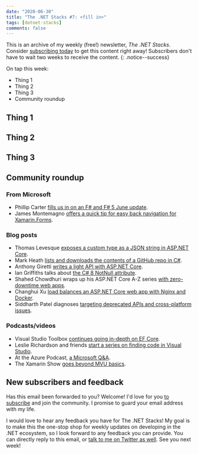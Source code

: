 ```yaml
---
date: "2020-06-30"
title: "The .NET Stacks #7: <fill in>"
tags: [dotnet-stacks]
comments: false
---
```


This is an archive of my weekly (free!) newsletter, *The .NET Stacks*. Consider [subscribing today](https://dotnetstacks.com/register) to get this content right away! Subscribers don't have to wait two weeks to receive the content.
{: .notice--success}

On tap this week:

- Thing 1
- Thing 2
- Thing 3
- Community roundup

## Thing 1

## Thing 2

## Thing 3

## Community roundup

### From Microsoft

- Phillip Carter [fills us in on an F# and F# 5 June update](https://devblogs.microsoft.com/dotnet/f-5-and-f-tools-update-for-june/).
- James Montemagno [offers a quick tip for easy back navigation for Xamarin.Forms](https://devblogs.microsoft.com/xamarin/xamarin-forms-shell-back-navigation/).

### Blog posts

- Thomas Levesque [exposes a custom type as a JSON string in ASP.NET Core](https://thomaslevesque.com/2020/06/27/exposing-custom-type-as-json-string-in-asp-net-core-api/).
- Mark Heath [lists and downloads the contents of a GitHub repo in C#](https://markheath.net/post/list-and-download-github-repo-cs).
- Anthony Giretti [writes a light API with ASP.NET Core](https://anthonygiretti.com/2020/06/29/nano-services-with-asp-net-core-or-how-to-build-a-light-api/).
- Ian Griffiths talks about [the C# 8 NotNull attribute](https://endjin.com/blog/2020/06/dotnet-csharp-8-nullable-references-notnull).
- Shahed Chowdhuri wraps up his ASP.NET Core A-Z series [with zero-downtime web apps](https://wakeupandcode.com/zero-downtime-web-apps-for-asp-net-core-3-1/).
- Changhui Xu [load balances an ASP.NET Core web app with Nginx and Docker](https://codeburst.io/load-balancing-an-asp-net-core-web-app-using-nginx-and-docker-66753eb08204).
- Siddharth Patel diagnoses [targeting deprecated APIs and cross-platform issues](https://www.techblogcity.com/2020/06/27/net-api-analyzer-targeting-deprecated-apis-and-cross-platform-issues/).


### Podcasts/videos

- Visual Studio Toolbox [continues going in-depth on EF Core](https://channel9.msdn.com/Shows/Visual-Studio-Toolbox/Entity-Framework-Core-In-Depth-Part-6).
- Leslie Richardson and friends [start a series on finding code in Visual Studio](https://channel9.msdn.com/Shows/Visual-Studio-Toolbox/Finding-Code-Part-1).
- At the Azure Podcast, [a Microsoft Q&A](http://azpodcast.azurewebsites.net/post/Episode-336-Microsoft-QA1).
- The Xamarin Show [goes beyond MVU basics](https://channel9.msdn.com/Shows/XamarinShow/FSharp-Fabulous-Beyond-MVU-Basics).

## New subscribers and feedback

Has this email been forwarded to you? Welcome! I'd love for you [to subscribe](https://www.dotnetstacks.com/register) and join the community. I promise to guard your email address with my life.

I would love to hear any feedback you have for The .NET Stacks! My goal is to make this the one-stop shop for weekly updates on developing in the .NET ecosystem, so I look forward to any feedback you can provide. You can directly reply to this email, or [talk to me on Twitter as well](https://www.dotnetstacks.com/register). See you next week!
